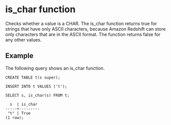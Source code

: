 # is\_char function<a name="r_is_char"></a>

Checks whether a value is a CHAR\. The is\_char function returns true for strings that have only ASCII characters, because Amazon Redshift can store only characters that are in the ASCII format\. The function returns false for any other values\.

## Example<a name="r_is_char_example"></a>

The following query shows an is\_char function\.

```
CREATE TABLE t(s super);

INSERT INTO t VALUES ('t');

SELECT s, is_char(s) FROM t;

  s  | is_char
-----+---------
 "t" | True
(1 row);
```